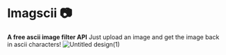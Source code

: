 # Imagscii 📷

**A free ascii image filter API** Just upload an image and get the image back in ascii characters!
![Untitled design(1)](https://user-images.githubusercontent.com/85095943/156199290-9883b645-25f8-43fa-9813-832fceb6be20.png)

